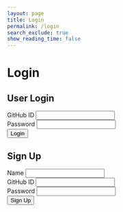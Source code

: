```yaml
---
layout: page 
title: Login
permalink: /login
search_exclude: true
show_reading_time: false 
---
```


<style>
.login-container {
    display: flex;
    justify-content: space-between;
    flex-wrap: wrap; /* allows the cards to wrap onto the next line if the screen is too small */
}

.login-card {
    margin-top: 0; /* remove the top margin */
    width: 45%;
    border: 1px solid #ddd;
    border-radius: 5px;
    padding: 20px;
    box-shadow: 2px 2px 5px rgba(0, 0, 0, 0.3);
    margin-bottom: 20px;
    overflow-x: auto; /* Enable horizontal scrolling */
}

.login-card h1 {
    margin-bottom: 20px;
}

.signup-card {
    margin-top: 0; /* remove the top margin */
    width: 45%;
    border: 1px solid #ddd;
    border-radius: 5px;
    padding: 20px;
    box-shadow: 2px 2px 5px rgba(0, 0, 0, 0.3);
    margin-bottom: 20px;
    overflow-x: auto; /* Enable horizontal scrolling */
}

.signup-card h1 {
    margin-bottom: 20px;
}

</style>

<!-- Import Tailwind CSS -->
<script src="https://cdn.tailwindcss.com"></script>

<div class="flex min-h-screen items-center justify-center bg-gray-100">
    <div class="w-full max-w-2xl bg-white p-8 shadow-lg rounded-xl">
        <h1 class="text-2xl font-bold text-center text-gray-800 mb-6">Login</h1>
        <div class="grid grid-cols-1 md:grid-cols-2 gap-6">
            <!-- Login Card -->
            <div class="p-6 bg-gray-50 shadow-md rounded-lg">
                <h2 class="text-lg font-semibold text-gray-700 mb-4">User Login</h2>
                <form onsubmit="pythonLogin(); return false;">
                    <div class="mb-4">
                        <label class="block text-gray-600">GitHub ID</label>
                        <input type="text" id="uid" class="w-full p-2 border rounded-lg focus:ring-2 focus:ring-blue-500" required>
                    </div>
                    <div class="mb-4">
                        <label class="block text-gray-600">Password</label>
                        <input type="password" id="password" class="w-full p-2 border rounded-lg focus:ring-2 focus:ring-blue-500" required>
                    </div>
                    <button type="submit" class="w-full bg-blue-500 text-white py-2 rounded-lg hover:bg-blue-600 transition">
                        Login
                    </button>
                    <p id="message" class="text-red-500 text-sm mt-2"></p>
                </form>
            </div>
            <!-- Signup Card -->
            <div class="p-6 bg-gray-50 shadow-md rounded-lg">
                <h2 class="text-lg font-semibold text-gray-700 mb-4">Sign Up</h2>
                <form id="signupForm" onsubmit="signup(); return false;">
                    <div class="mb-4">
                        <label class="block text-gray-600">Name</label>
                        <input type="text" id="name" class="w-full p-2 border rounded-lg focus:ring-2 focus:ring-blue-500" required>
                    </div>
                    <div class="mb-4">
                        <label class="block text-gray-600">GitHub ID</label>
                        <input type="text" id="signupUid" class="w-full p-2 border rounded-lg focus:ring-2 focus:ring-blue-500" required>
                    </div>
                    <div class="mb-4">
                        <label class="block text-gray-600">Password</label>
                        <input type="password" id="signupPassword" class="w-full p-2 border rounded-lg focus:ring-2 focus:ring-blue-500" required>
                    </div>
                    <button type="submit" class="w-full bg-green-500 text-white py-2 rounded-lg hover:bg-green-600 transition">
                        Sign Up
                    </button>
                    <p id="signupMessage" class="text-green-500 text-sm mt-2"></p>
                </form>
            </div>
        </div>
    </div>
</div>

<script type="module">
    import { login, pythonURI, fetchOptions } from '{{site.baseurl}}/assets/js/api/config.js';

    // Function to handle Python login
    window.pythonLogin = function() {
        const options = {
            URL: `${pythonURI}/api/authenticate`,
            callback: pythonDatabase,
            message: "message",
            method: "POST",
            cache: "no-cache",
            body: {
                uid: document.getElementById("uid").value,
                password: document.getElementById("password").value,
            }
        };
        login(options);
    }

    // Function to handle signup
    window.signup = function() {
    const signupButton = document.querySelector(".signup-card button");

    // Disable the button and change its color
    signupButton.disabled = true;
    signupButton.style.backgroundColor = '#d3d3d3'; // Light gray to indicate disabled state

    const signupOptions = {
        URL: `${pythonURI}/api/user`,
        method: "POST",
        cache: "no-cache",
        body: {
            name: document.getElementById("name").value,
            uid: document.getElementById("signupUid").value,
            password: document.getElementById("signupPassword").value,
        }
    };

    fetch(signupOptions.URL, {
        method: signupOptions.method,
        headers: {
            "Content-Type": "application/json"
        },
        body: JSON.stringify(signupOptions.body)
    })
    .then(response => {
        if (!response.ok) {
            throw new Error(`Signup failed: ${response.status}`);
        }
        return response.json();
    })
    .then(data => {
        document.getElementById("signupMessage").textContent = "Signup successful!";
        // Optionally redirect to login page or handle as needed
        // window.location.href = '{{site.baseurl}}/profile';
    })
    .catch(error => {
        console.error("Signup Error:", error);
        document.getElementById("signupMessage").textContent = `Signup Error: ${error.message}`;
        // Re-enable the button if there is an error
        signupButton.disabled = false;
        signupButton.style.backgroundColor = ''; // Reset to default color
    });
}


    // Function to fetch and display Python data
    function pythonDatabase() {
        const URL = `${pythonURI}/api/id`;

        fetch(URL, fetchOptions)
            .then(response => {
                if (!response.ok) {
                    throw new Error(`Flask server response: ${response.status}`);
                }
                return response.json();
            })
            .then(data => {
                window.location.href = '{{site.baseurl}}/profile';
            })
            .catch(error => {
                console.error("Python Database Error:", error);
                const errorMsg = `Python Database Error: ${error.message}`;
            });
    }

    // Call relevant database functions on the page load
    window.onload = function() {
         pythonDatabase();
    };
</script>